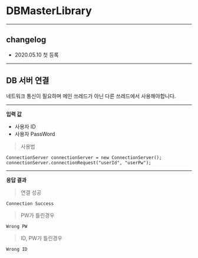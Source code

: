 # DBMasterLibrary

----

## changelog
* 2020.05.10 첫 등록

----

## DB 서버 연결
네트워크 통신이 필요하며 메인 쓰레드가 아닌 다른 쓰레드에서 사용해야합니다.


----


**입력 값**

* 사용자 ID
* 사용자 PassWord

> 사용법

    ConnectionServer connectionServer = new ConnectionServer();
    connectionServer.connectionRequest("userId", "userPw");



----
**응답 결과**
  

> 연결 성공
    

    Connection Success


>PW가 틀린경우


    Wrong PW



>ID, PW가 틀린경우


    Wrong ID
